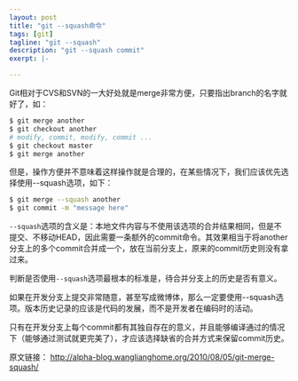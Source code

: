 ```yaml
---
layout: post 
title: "git --squash命令"
tags: [git]
tagline: "git --squash"
description: "git --squash commit"
exerpt: |-

---
```

Git相对于CVS和SVN的一大好处就是merge非常方便，只要指出branch的名字就好了，如：

```bash
$ git merge another
$ git checkout another
# modify, commit, modify, commit ...
$ git checkout master
$ git merge another
```

但是，操作方便并不意味着这样操作就是合理的，在某些情况下，我们应该优先选择使用--squash选项，如下：

```bash
$ git merge --squash another
$ git commit -m "message here"
```
`--squash`选项的含义是：本地文件内容与不使用该选项的合并结果相同，但是不提交、不移动HEAD，因此需要一条额外的commit命令。其效果相当于将another分支上的多个commit合并成一个，放在当前分支上，原来的commit历史则没有拿过来。

判断是否使用`--squash`选项最根本的标准是，待合并分支上的历史是否有意义。

如果在开发分支上提交非常随意，甚至写成微博体，那么一定要使用--squash选项。版本历史记录的应该是代码的发展，而不是开发者在编码时的活动。

只有在开发分支上每个commit都有其独自存在的意义，并且能够编译通过的情况下（能够通过测试就更完美了），才应该选择缺省的合并方式来保留commit历史。

原文链接： http://alpha-blog.wanglianghome.org/2010/08/05/git-merge-squash/
